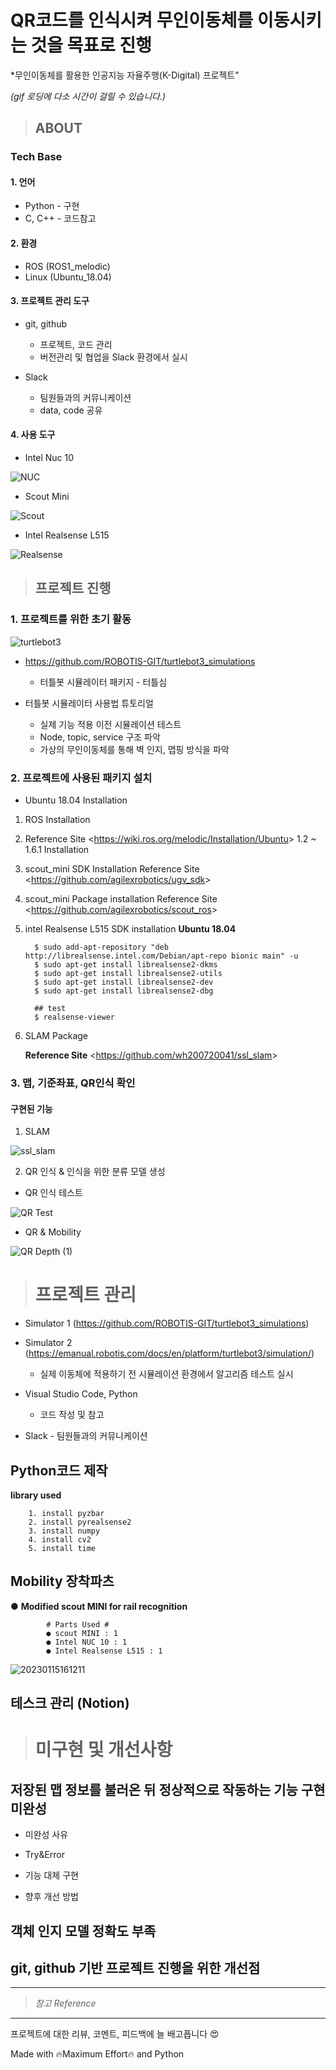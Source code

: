 # QR코드를 인식시켜 무인이동체를 이동시키는 것을 목표로 진행
*무인이동체를 활용한 인공지능 자율주행(K-Digital) 프로젝트"

*(gif 로딩에 다소 시간이 걸릴 수 있습니다.)*

>## ABOUT




### Tech Base


#### 1. 언어
* Python - 구현
* C, C++ - 코드참고

#### 2. 환경
* ROS (ROS1_melodic)
* Linux (Ubuntu_18.04)


#### 3. 프로젝트 관리 도구
* git, github
  * 프로젝트, 코드 관리
  * 버전관리 및 협업을 Slack 환경에서 실시
    
* Slack
  * 팀원들과의 커뮤니케이션
  * data, code 공유


#### 4. 사용 도구
* Intel Nuc 10


![NUC](https://user-images.githubusercontent.com/114387230/212526634-fa9e2662-7e2d-4cd7-8fd6-a6d708ddae4b.jpg)


* Scout Mini


![Scout](https://user-images.githubusercontent.com/114387230/212526637-13bc967a-cadf-4e52-9ddd-6d33388eeff4.png)


* Intel Realsense L515


![Realsense](https://user-images.githubusercontent.com/114387230/212526639-5fc386f1-2b85-421b-ad3c-71f8048e7313.png)



>## 프로젝트 진행


### 1. 프로젝트를 위한 초기 활동
![turtlebot3](https://user-images.githubusercontent.com/114387230/212233522-a1134c47-a621-4170-8344-1892976cc32d.gif)

* https://github.com/ROBOTIS-GIT/turtlebot3_simulations
  * 터틀봇 시뮬레이터 패키지 - 터틀심
  
* 터틀봇 시뮬레이터 사용법 튜토리얼
    * 실제 기능 적용 이전 시뮬레이션 테스트
    * Node, topic, service 구조 파악
    * 가상의 무인이동체를 통해 벽 인지, 맵핑 방식을 파악


### 2. 프로젝트에 사용된 패키지 설치
* Ubuntu 18.04 Installation

1. ROS Installation
2. Reference Site 
<<https://wiki.ros.org/melodic/Installation/Ubuntu>> 1.2 ~ 1.6.1 Installation

3. scout_mini SDK Installation
Reference Site 
<<https://github.com/agilexrobotics/ugv_sdk>>

4. scout_mini Package installation
Reference Site
<<https://github.com/agilexrobotics/scout_ros>>

5. intel Realsense L515 SDK installation 
     **Ubuntu 18.04**
         
         $ sudo add-apt-repository "deb http://librealsense.intel.com/Debian/apt-repo bionic main" -u
         $ sudo apt-get install librealsense2-dkms
         $ sudo apt-get install librealsense2-utils
         $ sudo apt-get install librealsense2-dev
         $ sudo apt-get install librealsense2-dbg
         
         ## test
         $ realsense-viewer

6. SLAM Package

     **Reference Site**
        <<https://github.com/wh200720041/ssl_slam>>
        
        
### 3. 맵, 기준좌표, QR인식 확인
  #### 구현된 기능
  
  1. SLAM


  ![ssl_slam](https://user-images.githubusercontent.com/114387230/212218035-0ad2c0ae-703e-44c8-815f-914bdd07ff20.gif)
  
  
  
  2. QR 인식 & 인식을 위한 분류 모델 생성



  * QR 인식 테스트


  ![QR Test](https://user-images.githubusercontent.com/114387230/212525835-f2900dcd-9cab-41ae-8cab-58ddfa539769.gif)
  
  
  
  * QR & Mobility


  
  ![QR Depth (1)](https://user-images.githubusercontent.com/114387230/212526322-944bd03c-8781-4733-9a94-5832b912331e.gif)






># 프로젝트 관리
* Simulator 1 (https://github.com/ROBOTIS-GIT/turtlebot3_simulations)
* Simulator 2 (https://emanual.robotis.com/docs/en/platform/turtlebot3/simulation/)
  * 실제 이동체에 적용하기 전 시뮬레이션 환경에서 알고리즘 테스트 실시
  
* Visual Studio Code, Python
  * 코드 작성 및 참고
  
* Slack - 팀원들과의 커뮤니케이션




## Python코드 제작

**library used**

        1. install pyzbar
        2. install pyrealsense2
        3. install numpy
        4. install cv2
        5. install time


## Mobility 장착파츠
● **Modified scout MINI for rail recognition**


            # Parts Used #
            ● scout MINI : 1
            ● Intel NUC 10 : 1
            ● Intel Realsense L515 : 1


![20230115161211](https://user-images.githubusercontent.com/114387230/212527963-af43d9cb-2253-450b-a775-3cedc3811bfa.png)


## 테스크 관리 (Notion)

  


># 미구현 및 개선사항

## 저장된 맵 정보를 불러온 뒤 정상적으로 작동하는 기능 구현 미완성
  * 미완성 사유

  * Try&Error

  * 기능 대체 구현

  * 향후 개선 방법






## 객체 인지 모델 정확도 부족




## git, github 기반 프로젝트 진행을 위한 개선점

    




----------

>*참고 Reference*



----------

프로젝트에 대한 리뷰, 코멘트, 피드백에 늘 배고픕니다 :heart_eyes:

Made with :fire:Maximum Effort:fire: and Python
